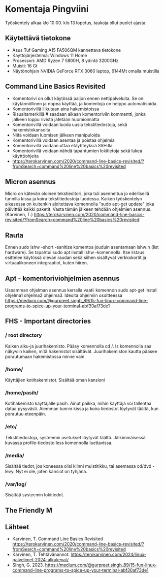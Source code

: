 # Komentaja Pingviini
Työskentely alkaa klo 10:00. klo 13 lopetus, taukoja ollut puolet ajasta.

## Käytettävä tietokone
- Asus Tuf Gaming A15 FA506QM kannettava tietokone
- Käyttöjärjestelmä: Windows 11 Home
- Prosessori: AMD Ryzen 7 5800H, 8 ydintä 3200GHz
- Muisti: 16 Gt
- Näytönohjain NVIDIA GeForce RTX 3060 laptop, 6144Mt omalla muistilla

## Command Line Basics Revisited
- Komentorivi on ollut käytössä paljon ennen nettipalveluita. Se on käytännöllinen ja nopea käyttää, ja komentoja on helppo automatisoida.
- Komentorivillä liikutaan aina hakemistoissa
- Risuaitamerkillä # saadaan aikaan komentoriviin kommentti, jonka jälkeen loppu rivistä jätetään huomioimatta
- Komentorivillä voidaan luoda uusia tekstitiedostoja, sekä hakemistokansoita
- Niitä voidaan luomisen jälkeen manipuloida
- Komentorivillä voidaan asentaa ja poistaa ohjelmia
- Komentorivillä voidaan ottaa etäyhteyksiä SSH:lla
- Komentorivillä voidaan nähdä tapahtumien lokitietoja sekä lukea käyttöohjeita
- https://terokarvinen.com/2020/command-line-basics-revisited/?fromSearch=command%20line%20basics%20revisited

## Micron asennus
Micro on kätevän oloinen tekstieditori, joka tuli asenneltua jo edellisellä tunnilla kissa ja koira tekstitiedostoja luodessa. Kaiken työskentelyn alkasessa on kuitenkin aloitettava komennolla "sudo apt-get update" joka päivittää kaikki paketit. Vasta tämän jälkeen tehdään ohjelmien asennus. (Karvinen, T.) https://terokarvinen.com/2020/command-line-basics-revisited/?fromSearch=command%20line%20basics%20revisited



## Rauta
Ennen sudo lshw -short -sanitize komentoa jouduin asentamaan lshw:n (list hardware). Se tapahtui sudo apt install lshw -komennolla. Itse listaus esittelee käytössä olevan raudan sekä siihen sisältyvät verkkokortit ja virtuaalikoneen integraatiot, kuten hiiren.



## Apt - komentoriviohjelmien asennus
Useamman ohjelman asennus kerralla vaatii komennon sudo apt-get install ohjelma1 ohjelma2 ohjelma3. Ideoita ohjelmiin osoitteessa https://medium.com/@gurpreet.singh_89/15-fun-linux-command-line-programs-to-spice-up-your-terminal-abf30af73de1






## FHS - Important directories
### / root directory
Kaiken alku-ja juurihakemisto. Pääsy komennolla cd /. ls komennolla saa näkyviin kaiken, mitä hakemistot sisältävät. Juurihakemiston kautta pääsee porautumaan hakemistossa minne vain.

### /home/
Käyttäjien kotihakemistot. Sisältää oman kansioni

### /home/pasih/
Kotihakemisto käyttäjälle pasih. Ainut paikka, mihin käyttäjä voi tallentaa dataa pysyvästi. Aiemman tunnin kissa ja koira tiedostot löytyvät täältä, kun porautuu eteenpäin.

### /etc/
Tekstitiedostoja, systeemin asetukset löytyvät täältä. Jälkimmäisessä kuvassa profile-tiedosto less komennolla luettavissa.

### /media/
Sisältää tiedot, jos koneessa olisi kiinni muistitikku, tai asemassa cd/dvd -levy. Nyt ei ole, joten kansiot on tyhjänä.

### /var/log/
Sisältää systeemin lokitiedot.

## The Friendly M


## Lähteet
- Karvinen, T. Command Line Basics Revisited https://terokarvinen.com/2020/command-line-basics-revisited/?fromSearch=command%20line%20basics%20revisited
- Karvinen, T. Tehtävänannot. https://terokarvinen.com/2024/linux-palvelimet-2024-alkukevat/
- Singh, G. 2023. https://medium.com/@gurpreet.singh_89/15-fun-linux-command-line-programs-to-spice-up-your-terminal-abf30af73de1
